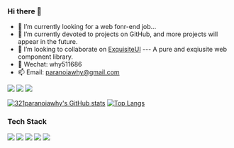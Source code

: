 ### Hi there 👋

- 🔭 I’m currently looking for a web fonr-end job...
- 🌱 I’m currently devoted to projects on GitHub, and more projects will appear in the future.
- 👯 I’m looking to collaborate on [ExquisiteUI](https://github.com/321paranoiawhy/ExquisiteUI) --- A pure and exqiusite web component library.
- 💬 Wechat: why511686
- 📫 Email: paranoiawhy@gmail.com

![](https://img.shields.io/github/stars/321paranoiawhy?style=social)
![](https://img.shields.io/npm/dw/log-so-easy)
![](https://komarev.com/ghpvc/?username=321paranoiawhy&color=blueviolet)

[![321paranoiawhy's GitHub stats](https://github-readme-stats.vercel.app/api?username=321paranoiawhy&theme=buefy)](https://github.com/anuraghazra/github-readme-stats)
[![Top Langs](https://github-readme-stats.vercel.app/api/top-langs/?username=321paranoiawhy&layout=compact)](https://github.com/anuraghazra/github-readme-stats)

### Tech Stack

![](https://img.shields.io/badge/Vue%202-Get%20!-orange)
![](https://img.shields.io/badge/Vue%203-Get%20!-red)
![](https://img.shields.io/badge/Git-Get%20!-brightgreen)
![](https://img.shields.io/badge/Node-Get%20!-blue)
![](https://img.shields.io/badge/Vuex-Get%20!-orange)
